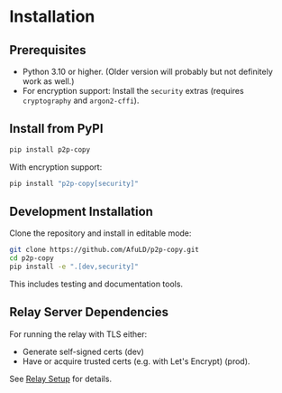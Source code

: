# Installation

## Prerequisites

- Python 3.10 or higher. (Older version will probably but not definitely work as well.) 
- For encryption support: Install the `security` extras (requires `cryptography` and `argon2-cffi`).

## Install from PyPI

```bash
pip install p2p-copy
```

With encryption support:
```bash
pip install "p2p-copy[security]"
```

## Development Installation

Clone the repository and install in editable mode:
```bash
git clone https://github.com/AfuLD/p2p-copy.git
cd p2p-copy
pip install -e ".[dev,security]"
```

This includes testing and documentation tools.

## Relay Server Dependencies

For running the relay with TLS either:
- Generate self-signed certs (dev)
- Have or acquire trusted certs (e.g. with Let's Encrypt) (prod).


See [Relay Setup](relay.md) for details.
